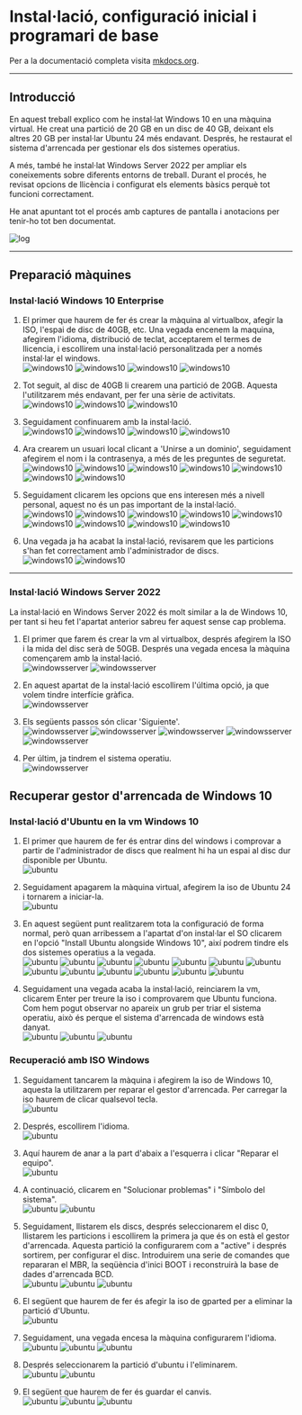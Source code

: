 # Instal·lació, configuració inicial i programari de base


Per a la documentació completa visita [mkdocs.org](https://www.mkdocs.org).


---
## Introducció
En aquest treball explico com he instal·lat Windows 10 en una màquina virtual. He creat una partició de 20 GB en un disc de 40 GB, deixant els altres 20 GB per instal·lar Ubuntu 24 més endavant. Després, he restaurat el sistema d'arrencada per gestionar els dos sistemes operatius.

A més, també he instal·lat Windows Server 2022 per ampliar els coneixements sobre diferents entorns de treball. Durant el procés, he revisat opcions de llicència i configurat els elements bàsics perquè tot funcioni correctament.

He anat apuntant tot el procés amb captures de pantalla i anotacions per tenir-ho tot ben documentat.

![log](./fotos/fotointros1.jpg)

---

## Preparació màquines

### Instal·lació Windows 10 Enterprise

1. El primer que haurem de fer és crear la màquina al virtualbox, afegir la ISO, l'espai de disc de 40GB, etc. Una vegada encenem la maquina, afegirem l'idioma, distribució de teclat, acceptarem el termes de llicencia, i escollirem una instal·lació personalitzada per a només instal·lar el windows.      
![windows10](./fotos/win1.png)
![windows10](./fotos/win2.png)
![windows10](./fotos/win3.png)
![windows10](./fotos/win4.png)

2. Tot seguit, al disc de 40GB li crearem una partició de 20GB. Aquesta l'utilitzarem més endavant, per fer una sèrie de activitats.        
![windows10](./fotos/win27.png)
![windows10](./fotos/win28.png)
![windows10](./fotos/win29.png)

3. Seguidament confinuarem amb la instal·lació.     
![windows10](./fotos/win6.png)
![windows10](./fotos/win7.png)
![windows10](./fotos/win8.png)
![windows10](./fotos/win9.png)

4. Ara crearem un usuari local clicant a 'Unirse a un dominio', seguidament afegirem el nom i la contrasenya, a més de les preguntes de seguretat.      
![windows10](./fotos/win10.png)
![windows10](./fotos/win11.png)
![windows10](./fotos/win12.png)
![windows10](./fotos/win13.png)
![windows10](./fotos/win14.png)
![windows10](./fotos/win15.png)
![windows10](./fotos/win16.png)

5. Seguidament clicarem les opcions que ens interesen més a nivell personal, aquest no és un pas important de la instal·lació.      
![windows10](./fotos/win17.png)
![windows10](./fotos/win18.png)
![windows10](./fotos/win19.png)
![windows10](./fotos/win20.png)
![windows10](./fotos/win21.png)
![windows10](./fotos/win22.png)
![windows10](./fotos/win23.png)
![windows10](./fotos/win24.png)
![windows10](./fotos/win25.png)

6. Una vegada ja ha acabat la instal·lació, revisarem que les particions s'han fet correctament amb l'administrador de discs.       
![windows10](./fotos/win26.png)
![windows10](./fotos/win30.png)

---

### Instal·lació Windows Server 2022

La instal·lació en Windows Server 2022 és molt similar a la de Windows 10, per tant si heu fet l'apartat anterior sabreu fer aquest sense cap problema.

1. El primer que farem és crear la vm al virtualbox, després afegirem la ISO i la mida del disc serà de 50GB. Després una vegada encesa la màquina començarem amb la instal·lació.      
![windowsserver](./fotos/winser1.png)
![windowsserver](./fotos/winser2.png)

2. En aquest apartat de la instal·lació escollirem l'última opció, ja que volem tindre interfície gràfica.      
![windowsserver](./fotos/winser3.png)

3. Els següents passos són clicar 'Siguiente'.      
![windowsserver](./fotos/winser4.png)
![windowsserver](./fotos/winser5.png)
![windowsserver](./fotos/winser6.png)
![windowsserver](./fotos/winser7.png)
![windowsserver](./fotos/winser8.png)

4. Per últim, ja tindrem el sistema operatiu.       
![windowsserver](./fotos/winser8.png)

## Recuperar gestor d'arrencada de Windows 10

### Instal·lació d'Ubuntu en la vm Windows 10

1. El primer que haurem de fer és entrar dins del windows i comprovar a partir de l'administrador de discs que realment hi ha un espai al disc dur disponible per Ubuntu.       
![ubuntu](./fotos/uw1.png)

2. Seguidament apagarem la màquina virtual, afegirem la iso de Ubuntu 24 i tornarem a iniciar-la.       
![ubuntu](./fotos/uw2.png)

3. En aquest següent punt realitzarem tota la configuració de forma normal, però quan arribessem a l'apartat d'on instal·lar el SO clicarem en l'opció "Install Ubuntu alongside Windows 10", així podrem tindre els dos sistemes operatius a la vegada.        
![ubuntu](./fotos/uw3.png)
![ubuntu](./fotos/uw4.png)
![ubuntu](./fotos/uw5.png)
![ubuntu](./fotos/uw6.png)
![ubuntu](./fotos/uw7.png)
![ubuntu](./fotos/uw8.png)
![ubuntu](./fotos/uw9.png)
![ubuntu](./fotos/uw10.png)
![ubuntu](./fotos/uw11.png)
![ubuntu](./fotos/uw12.png)
![ubuntu](./fotos/uw13.png)
![ubuntu](./fotos/uw14.png)
![ubuntu](./fotos/uw15.png)

4. Seguidament una vegada acaba la instal·lació, reinciarem la vm, clicarem Enter per treure la iso i comprovarem que Ubuntu funciona. Com hem pogut observar no apareix un grub per triar el sistema operatiu, això és perque el sistema d'arrencada de windows està danyat.       
![ubuntu](./fotos/uw16.png)
![ubuntu](./fotos/uw17.png)
![ubuntu](./fotos/uw18.png)

### Recuperació amb ISO Windows
1. Seguidament tancarem la màquina i afegirem la iso de Windows 10, aquesta la utilitzarem per reparar el gestor d'arrencada. Per carregar la iso haurem de clicar qualsevol tecla.     
![ubuntu](./fotos/uww1.png)

2. Després, escollirem l'idioma.        
![ubuntu](./fotos/uww2.png)

3. Aquí haurem de anar a la part d'abaix a l'esquerra i clicar "Reparar el equipo".     
![ubuntu](./fotos/uww3.png)

4. A continuació, clicarem en "Solucionar problemas" i "Símbolo del sistema".       
![ubuntu](./fotos/uww4.png)
![ubuntu](./fotos/uww5.png)

5. Seguidament, llistarem els discs, després seleccionarem el disc 0, llistarem les particions i escollirem la primera ja que és on està el gestor d'arrencada. Aquesta partició la configurarem com a "active" i després sortirem, per configurar el disc. Introduirem una serie de comandes que  repararan el MBR, la seqüència d'inici BOOT i reconstruirà la base de dades d'arrencada BCD.     
![ubuntu](./fotos/uww6.png)
![ubuntu](./fotos/uww7.png)
![ubuntu](./fotos/uww8.png)

6. El següent que haurem de fer és afegir la iso de gparted per a eliminar la partició d'Ubuntu.        
![ubuntu](./fotos/uww9.png)

7. Seguidament, una vegada encesa la màquina configurarem l'idioma.     
![ubuntu](./fotos/uww10.png)
![ubuntu](./fotos/uww11.png)
![ubuntu](./fotos/uww12.png)

8. Després seleccionarem la partició d'ubuntu i l'eliminarem.        
![ubuntu](./fotos/uww13.png)
![ubuntu](./fotos/uww14.png)

9. El següent que haurem de fer és guardar el canvis.       
![ubuntu](./fotos/uww15.png)
![ubuntu](./fotos/uww16.png)
![ubuntu](./fotos/uww17.png)



